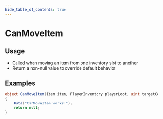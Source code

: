```yaml
---
hide_table_of_contents: true
---
```


# CanMoveItem

## Usage

* Called when moving an item from one inventory slot to another
* Return a non-null value to override default behavior

## Examples

```csharp title=""
object CanMoveItem(Item item, PlayerInventory playerLoot, uint targetContainer, int targetSlot, int amount)
{
    Puts("CanMoveItem works!");
    return null;
}
```
